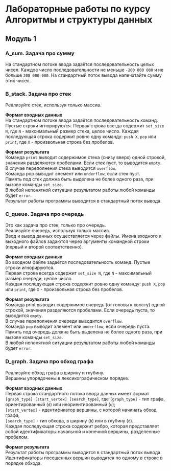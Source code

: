 # Лабораторные работы по курсу Алгоритмы и структуры данных

## Модуль 1

### A_sum. Задача про сумму

На стандартном потоке ввода задаётся последовательность целых чисел.
Каждое число последовательности не меньше `-200 000 000` и не больше `200 000 000`.
На стандартный поток вывода напечатайте сумму этих чисел.

### B_stack. Задача про стек

Реализуйте стек, используя только массив.  

**Формат входных данных**  
На стандартном потоке ввода задаётся последовательность команд. Пустые строки игнорируются.
Первая строка всегда содержит `set_size N`, где `N` - максимальный размер стека, целое число.
Каждая последующая строка содержит ровно одну команду: `push X`, `pop` или `print`, где `X` - произвольная строка без пробелов.  

**Формат результата**  
Команда `print` выводит содержимое стека (снизу вверх) одной строкой, значения разделяются пробелами. Если стек пуст, то выводится `empty`.  
В случае переполнения стека выводится `overflow`.  
Команда pop выводит элемент или `underflow`, если стек пуст.  
Память под стек должна быть выделена не более одного раза, при вызове команды `set_size`.  
В любой непонятной ситуации результатом работы любой команды будет `error`.  
Результат работы программы выводится в стандартный поток вывода.  

### C_queue. Задача про очередь

Это как задача про стек, только про очередь.  
Реализуйте очередь, используя только массив.  
Ввод и вывод данных осуществляется через файлы. Имена входного и выходного файлов задаются через аргументы командной строки (первый и второй соответственно).  

**Формат входных данных**  
Во входном файле задаётся последовательность команд. Пустые строки игнорируются.  
Первая строка всегда содержит `set_size N`, где `N` - максимальный размер очереди, целое число.  
Каждая последующая строка содержит ровно одну команду: `push X`, `pop` или `print`, где `X` - произвольная строка без пробелов.  

**Формат результата**  
Команда print выводит содержимое очередь (от головы к хвосту) одной строкой, значения разделяются пробелами. Если очередь пуста, то выводится `empty`.  
В случае переполнения очереди выводится `overflow`.  
Команда `pop` выводит элемент или `underflow`, если очередь пуста.  
Память под очередь должна быть выделена не более одного раза, при вызове команды `set_size`.  
В любой непонятной ситуации результатом работы любой команды будет `error`.    

### D_graph. Задача про обход графа

Реализуйте обход графа в ширину и глубину.  
Вершины упорядочены в лексикографическом порядке.  

**Формат входных данных**  
Первая строка стандартного потока ввода данных имеет формат `[graph_type] [start_vertex] [search_type]`,
где `[graph_type]` - тип графа, ориентированный (`d`) или неориентированный (`u`);  
`[start_vertex]` - идентификатор вершины, с которой начинать обход графа;  
`[search_type]` - тип обхода, в ширину (`b`) или в глубину (`d`).  
Каждая последующая строка содержит ребро, которая представляет собой идентификаторы начальной и конечной вершины, разделенные пробелом.  

**Формат результата**  
Результат работы программы выводится в стандартный поток вывода.  
Идентификаторы посещенных вершин выводятся по одному в строке в порядке обхода.  
